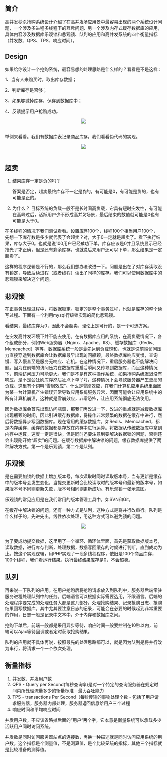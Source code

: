 ## 简介

高并发秒杀抢购系统设计介绍了在高并发场应用景中最容易出现的两个系统设计问题，一个涉及多进程多线程下的互斥问题，另一个涉及内存式缓存数据库的应用，具体内容涉及数据库乐观锁和悲观锁、队列的应用和高并发系统的四个衡量指标（并发数、QPS、TPS、响应时间）。

## Design

如果给你设计一个抢购系统，最容易想的处理思路是什么样的？看看是不是这样：

1、当有人来购买时，取出库存数据；

2、判断库存是否够；

3、如果够减掉库存，保存到数据库中；

4、反馈提示用户抢购成功。

<div align="center"> <img src="https://upload-images.jianshu.io/upload_images/9388586-7594f3cb78d300d5.png?imageMogr2/auto-orient/strip%7CimageView2/2/w/207/format/webp"/> </div><br>

举例来看看。我们有数据库表记录商品库存，我们看看伪代码的实现。

<div align="center"> <img src="https://upload-images.jianshu.io/upload_images/9388586-9302aa7e47721dcc.png?imageMogr2/auto-orient/strip%7CimageView2/2/w/554/format/webp"/> </div><br>

## 超卖

1. 结果库存一定是负的吗？

    答案是否定，超卖最终库存不一定是负的，有可能是0，有可能是负的，也有可能是正的。
    
2. 为什么？
    目标系统的负载一般不是长时间高负载，它具有短时突发性，有可能在高峰过后，活跃用户少不形成高并发场景，最后结束的数值就可能是0也有可能是大于0。
    
在多线程的情况下我们测试看看。设置库存100个，线程100个相当用户100个，先想一下库存数是多少就代表了会超卖？对，大于0一定就是超卖了。看下执行结果，库存大于0。也就是说100用户已经成功下单，库存应该是0并且系统显示已经抢光了才正确，但是还有剩余库存，也就说后来用户还可以下单，那么结果是一定超卖了。

这样的程序逻辑是不行的，那么我们想办法改进一下。问题是出在了对库存读取没有锁定，导致后续进程（或者线程）读出了同样的库存。我们可以使用数据库中的悲观锁来解决这个问题。

## 悲观锁

在正事务处理过程中，将数据锁定。锁定的是整个事务过程，也就是库存的整个读写过程。下面有一个利用mysql行级锁实现的简化悲观锁。

看结果，最终库存为0，因此不会超卖，理论上是可行的，是一个可选方案。

在突发高并发环境下并不能去使用。在有数据库应用的系统，在高负载情况下，各个组成部分，例如Web服务器（Nginx、Apache、IIS）、缓存数据库（Redis、Memcached）等等，数据库系统一般是最先达到负载饱和，也就是说前端访问压力直接穿透到数据库会让数据库最早出现访问瓶颈，最终数据库响应变慢，查询慢、写入慢甚至是服务无响应、宕机。在这种情况下，重启服务器也不能解决问题。因为在前端的访问压力在数据库重启后瞬间又传导到数据库，而且这种情况下，前端访问压力可能更大。我们是不是有这种操作系统，如果抢购系统迟迟没有响应，是不是会狂刷库存然后狂点下单？对，这种情况下会导致服务器产生更高的负载。这里有个词叫“雪崩效应”。什么是雪崩效应，在我们计算机应用系统里面因为某一台计算机产生错误异常导致应用系统服务异常，因而可能会让应用系统中的所有计算机崩溃，这种就是雪崩效应，非常恐怖，让应用系统彻底无法使用。

因为数据库会首先出现访问瓶颈，那我们再改进一下，改进的重点就是减缓数据库出现瓶颈的时间，因此引进缓存数据库，将操作非常频繁的数据在缓存中进行，然后将数据异步写回数据库。现在常用的缓存数据库，如Redis、Memcached，都是内存缓存，缓存的数据都是存放在内存中进行运算。将数据从传统数据库中拿到内存中运算，速度一定是很快，但是同时还要注意到要解决数据锁的问题，否则还会出现刚开始“超卖”的问题。在缓存数据库中解决锁的问题，缓存数据库提供了两种解决方式。第一个是乐观锁，第二个是队列。

## 乐观锁

是在需要加锁的数据上增加版本号，每次读取时同时读取版本号，当有更新是缓存中的版本号会发生变化，当提交更新时会比较读取时的版本号和最新的版本号，如果版本号不同则更新失败，版本号相同则更新成功。有乐观锁一张示意图。

乐观锁的常见应用是在我们常用的版本管理工具中，如SVN和Git。

在缓存中解决锁的问题，还有一种方式是队列，这种方式是将并行改串行。队列是什么样子的，先进先出，线性依次处理，用这种方式可以避免锁的问题。

<div align="center"> <img src="https://upload-images.jianshu.io/upload_images/9388586-0778ea874b976590.png?imageMogr2/auto-orient/strip%7CimageView2/2/w/554/format/webp"/> </div><br>

为了要成功提交数据，这里用了一个循环，循环体里面，首先是获取数据版本号，读取数据，进行库存判断，处理数据，数据写回缓存的时候进行判断，直到成功为止。按这个实现逻辑，用PHP实现了一段多线程程序，依旧是100个商品库存，100个线程，我们看运行结果。执行最终结果库存是0，不会超卖。


## 队列

再来说一下队列的应用。在用户抢购后将抢购请求放入到队列中，服务器后端常驻服务进程处理队列中的任务。后端语言可以根据实际需要选用，不限语言。后端的处理程序要完成的处理任务大都是这几部分，处理抢购结果、记录抢购日志、抢购结果回写数据库。其中尤其要注意日志的记录，可能会在必要的时候起到非常重要的作用，日志一般是记录中文本中，介于内存和数据库之间。

抢购下单后，前端一般都是采用异步等待，响应时间一般要控制在10秒以内，前端可以Ajax等待回调或者定时获取抢购结果。

队列的应用就不具体再说，按照最先的处理思路都可以，就是因为队列是将并行改为串行，将请求一个一个依次处理。


## 衡量指标

1. 并发数、并发用户数
2. QPS - Query per Second(每秒查询率)是对一个特定的查询服务器在规定时间内所处理流量多少的衡量标准 - 最大吞吐能力
3. TPS - transactions Per Second（每秒传输的事物处理个数 - 包括了用户请求服务器，服务器内部处理，服务器返回信息给用户三个过程
4. 响应时间和平均响应时间


并发用户数，不应该省略掉后面的“用户”两个字，它本意是衡量系统可以承载多少活跃用户同时访问系统。

并发数是同时访问服务器站点的连接数，再换一种描述就是同时访问应用系统的用户数。这个指标是个测量值，不是测算值，是个比较笼统的指标，其他三个指标就是比较准备的测算值。



